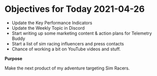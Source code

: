 # Objectives for Today 2021-04-26

- Update the Key Performance Indicators
- Update the Weekly Topic in Discord
- Start writing up some marketing content & action plans for Telemetry Buddy
- Start a list of sim racing influencers and press contacts
- Chance of working a bit on YouTube videos and stuff.

**Purpose**

Make the next product of my adventure targeting Sim Racers.
